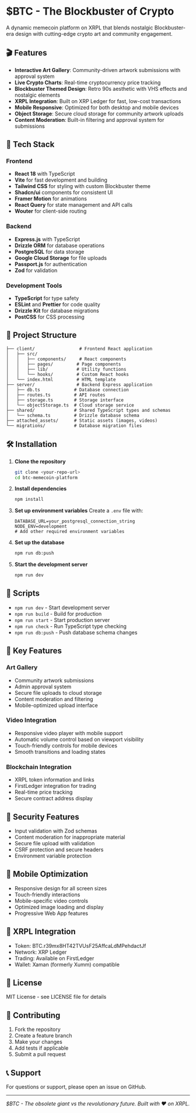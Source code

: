 # $BTC - The Blockbuster of Crypto

A dynamic memecoin platform on XRPL that blends nostalgic Blockbuster-era design with cutting-edge crypto art and community engagement.

## 🎬 Features

- **Interactive Art Gallery**: Community-driven artwork submissions with approval system
- **Live Crypto Charts**: Real-time cryptocurrency price tracking
- **Blockbuster Themed Design**: Retro 90s aesthetic with VHS effects and nostalgic elements
- **XRPL Integration**: Built on XRP Ledger for fast, low-cost transactions
- **Mobile Responsive**: Optimized for both desktop and mobile devices
- **Object Storage**: Secure cloud storage for community artwork uploads
- **Content Moderation**: Built-in filtering and approval system for submissions

## 🚀 Tech Stack

### Frontend
- **React 18** with TypeScript
- **Vite** for fast development and building
- **Tailwind CSS** for styling with custom Blockbuster theme
- **Shadcn/ui** components for consistent UI
- **Framer Motion** for animations
- **React Query** for state management and API calls
- **Wouter** for client-side routing

### Backend
- **Express.js** with TypeScript
- **Drizzle ORM** for database operations
- **PostgreSQL** for data storage
- **Google Cloud Storage** for file uploads
- **Passport.js** for authentication
- **Zod** for validation

### Development Tools
- **TypeScript** for type safety
- **ESLint** and **Prettier** for code quality
- **Drizzle Kit** for database migrations
- **PostCSS** for CSS processing

## 📁 Project Structure

```
├── client/                 # Frontend React application
│   ├── src/
│   │   ├── components/     # React components
│   │   ├── pages/         # Page components
│   │   ├── lib/           # Utility functions
│   │   └── hooks/         # Custom React hooks
│   └── index.html         # HTML template
├── server/                # Backend Express application
│   ├── db.ts             # Database connection
│   ├── routes.ts         # API routes
│   ├── storage.ts        # Storage interface
│   └── objectStorage.ts  # Cloud storage service
├── shared/               # Shared TypeScript types and schemas
│   └── schema.ts         # Drizzle database schema
├── attached_assets/      # Static assets (images, videos)
└── migrations/           # Database migration files
```

## 🛠️ Installation

1. **Clone the repository**
   ```bash
   git clone <your-repo-url>
   cd btc-memecoin-platform
   ```

2. **Install dependencies**
   ```bash
   npm install
   ```

3. **Set up environment variables**
   Create a `.env` file with:
   ```env
   DATABASE_URL=your_postgresql_connection_string
   NODE_ENV=development
   # Add other required environment variables
   ```

4. **Set up the database**
   ```bash
   npm run db:push
   ```

5. **Start the development server**
   ```bash
   npm run dev
   ```

## 📝 Scripts

- `npm run dev` - Start development server
- `npm run build` - Build for production
- `npm run start` - Start production server
- `npm run check` - Run TypeScript type checking
- `npm run db:push` - Push database schema changes

## 🎨 Key Features

### Art Gallery
- Community artwork submissions
- Admin approval system
- Secure file uploads to cloud storage
- Content moderation and filtering
- Mobile-optimized upload interface

### Video Integration
- Responsive video player with mobile support
- Automatic volume control based on viewport visibility
- Touch-friendly controls for mobile devices
- Smooth transitions and loading states

### Blockchain Integration
- XRPL token information and links
- FirstLedger integration for trading
- Real-time price tracking
- Secure contract address display

## 🔐 Security Features

- Input validation with Zod schemas
- Content moderation for inappropriate material
- Secure file upload with validation
- CSRF protection and secure headers
- Environment variable protection

## 📱 Mobile Optimization

- Responsive design for all screen sizes
- Touch-friendly interactions
- Mobile-specific video controls
- Optimized image loading and display
- Progressive Web App features

## 🎯 XRPL Integration

- Token: BTC.r39mx8HT42TVUsF25AffcaLdMPehdactJf
- Network: XRP Ledger
- Trading: Available on FirstLedger
- Wallet: Xaman (formerly Xumm) compatible

## 📄 License

MIT License - see LICENSE file for details

## 🤝 Contributing

1. Fork the repository
2. Create a feature branch
3. Make your changes
4. Add tests if applicable
5. Submit a pull request

## 📞 Support

For questions or support, please open an issue on GitHub.

---

*$BTC - The obsolete giant vs the revolutionary future. Built with ❤️ on XRPL.*